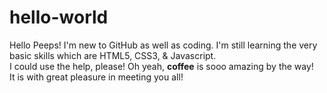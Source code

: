 # hello-world
Hello Peeps! 
I'm new to GitHub as well as coding. I'm still learning the very basic skills which are HTML5, CSS3, & Javascript.<br>
I could use the help, please! Oh yeah, <strong>coffee</strong> is sooo amazing by the way!<br>
It is with great pleasure in meeting you all! 
